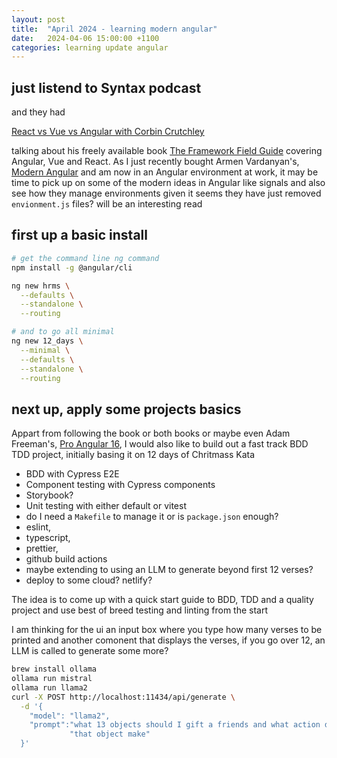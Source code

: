 ```yaml
---
layout: post
title:  "April 2024 - learning modern angular"
date:   2024-04-06 15:00:00 +1100
categories: learning update angular
---
```


## just listend to Syntax podcast

and they had

[
  React vs Vue vs Angular with Corbin Crutchley
](https://syntax.fm/show/752/react-vs-vue-vs-angular-with-corbin-crutchley)

talking about his freely available book [The Framework Field
Guide](https://unicorn-utterances.com/collections/framework-field-guide)
covering Angular, Vue and React. As I just recently bought Armen Vardanyan's,
[Modern Angular](https://www.manning.com/books/modern-angular) and am now in an
Angular environment at work, it may be time to pick up on some of the modern
ideas in Angular like signals and also see how they manage environments given
it seems they have just removed `envionment.js` files? will be an interesting
read

## first up a basic install

```sh
# get the command line ng command
npm install -g @angular/cli

ng new hrms \
  --defaults \
  --standalone \
  --routing

# and to go all minimal
ng new 12_days \
  --minimal \
  --defaults \
  --standalone \
  --routing
```

## next up, apply some projects basics

Appart from following the book or both books or maybe even Adam Freeman's, [Pro
Angular 16](https://www.manning.com/books/pro-angular-16), I would also like to
build out a fast track BDD TDD project, initially basing it on 12 days of
Chritmass Kata
- BDD with Cypress E2E
- Component testing with Cypress components
- Storybook?
- Unit testing with either default or vitest
- do I need a `Makefile` to manage it or is `package.json` enough?
- eslint,
- typescript,
- prettier,
- github build actions
- maybe extending to using an LLM to generate beyond first 12 verses?
- deploy to some cloud? netlify?

The idea is to come up with a quick start guide to BDD, TDD and a quality
project and use best of breed testing and linting from the start

I am thinking for the ui an input box where you type how many verses to be
printed and another comonent that displays the verses, if you go over 12, an
LLM is called to generate some more?

```sh
brew install ollama
ollama run mistral
ollama run llama2
curl -X POST http://localhost:11434/api/generate \
  -d '{
    "model": "llama2",
    "prompt":"what 13 objects should I gift a friends and what action does " \
             "that object make"
  }'
```

